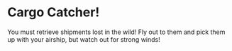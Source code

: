 # Cargo Catcher!

You must retrieve shipments lost in the wild! Fly out to them and pick them up with your airship, but watch out for strong winds!